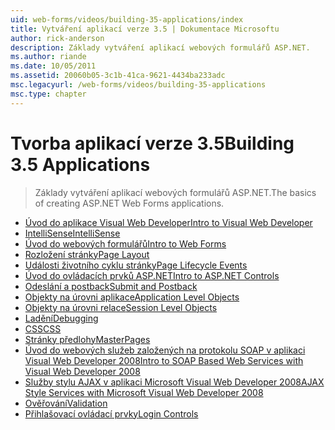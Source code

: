 ```yaml
---
uid: web-forms/videos/building-35-applications/index
title: Vytváření aplikací verze 3.5 | Dokumentace Microsoftu
author: rick-anderson
description: Základy vytváření aplikací webových formulářů ASP.NET.
ms.author: riande
ms.date: 10/05/2011
ms.assetid: 20060b05-3c1b-41ca-9621-4434ba233adc
msc.legacyurl: /web-forms/videos/building-35-applications
msc.type: chapter
---
```

<a name="building-35-applications"></a><span data-ttu-id="78dff-103">Tvorba aplikací verze 3.5</span><span class="sxs-lookup"><span data-stu-id="78dff-103">Building 3.5 Applications</span></span>
====================
> <span data-ttu-id="78dff-104">Základy vytváření aplikací webových formulářů ASP.NET.</span><span class="sxs-lookup"><span data-stu-id="78dff-104">The basics of creating ASP.NET Web Forms applications.</span></span>


- [<span data-ttu-id="78dff-105">Úvod do aplikace Visual Web Developer</span><span class="sxs-lookup"><span data-stu-id="78dff-105">Intro to Visual Web Developer</span></span>](intro-to-visual-web-developer.md)
- [<span data-ttu-id="78dff-106">IntelliSense</span><span class="sxs-lookup"><span data-stu-id="78dff-106">IntelliSense</span></span>](intellisense.md)
- [<span data-ttu-id="78dff-107">Úvod do webových formulářů</span><span class="sxs-lookup"><span data-stu-id="78dff-107">Intro to Web Forms</span></span>](intro-to-web-forms.md)
- [<span data-ttu-id="78dff-108">Rozložení stránky</span><span class="sxs-lookup"><span data-stu-id="78dff-108">Page Layout</span></span>](page-layout.md)
- [<span data-ttu-id="78dff-109">Události životního cyklu stránky</span><span class="sxs-lookup"><span data-stu-id="78dff-109">Page Lifecycle Events</span></span>](page-lifecycle-events.md)
- [<span data-ttu-id="78dff-110">Úvod do ovládacích prvků ASP.NET</span><span class="sxs-lookup"><span data-stu-id="78dff-110">Intro to ASP.NET Controls</span></span>](intro-to-aspnet-controls.md)
- [<span data-ttu-id="78dff-111">Odeslání a postback</span><span class="sxs-lookup"><span data-stu-id="78dff-111">Submit and Postback</span></span>](submit-and-postback.md)
- [<span data-ttu-id="78dff-112">Objekty na úrovni aplikace</span><span class="sxs-lookup"><span data-stu-id="78dff-112">Application Level Objects</span></span>](application-level-objects.md)
- [<span data-ttu-id="78dff-113">Objekty na úrovni relace</span><span class="sxs-lookup"><span data-stu-id="78dff-113">Session Level Objects</span></span>](session-level-objects.md)
- [<span data-ttu-id="78dff-114">Ladění</span><span class="sxs-lookup"><span data-stu-id="78dff-114">Debugging</span></span>](debugging.md)
- [<span data-ttu-id="78dff-115">CSS</span><span class="sxs-lookup"><span data-stu-id="78dff-115">CSS</span></span>](css.md)
- [<span data-ttu-id="78dff-116">Stránky předlohy</span><span class="sxs-lookup"><span data-stu-id="78dff-116">MasterPages</span></span>](masterpages.md)
- [<span data-ttu-id="78dff-117">Úvod do webových služeb založených na protokolu SOAP v aplikaci Visual Web Developer 2008</span><span class="sxs-lookup"><span data-stu-id="78dff-117">Intro to SOAP Based Web Services with Visual Web Developer 2008</span></span>](an-introduction-to-soap-based-web-services-with-visual-web-developer-2008.md)
- [<span data-ttu-id="78dff-118">Služby stylu AJAX v aplikaci Microsoft Visual Web Developer 2008</span><span class="sxs-lookup"><span data-stu-id="78dff-118">AJAX Style Services with Microsoft Visual Web Developer 2008</span></span>](ajax-style-services-with-microsoft-visual-web-developer-2008.md)
- [<span data-ttu-id="78dff-119">Ověřování</span><span class="sxs-lookup"><span data-stu-id="78dff-119">Validation</span></span>](validation.md)
- [<span data-ttu-id="78dff-120">Přihlašovací ovládací prvky</span><span class="sxs-lookup"><span data-stu-id="78dff-120">Login Controls</span></span>](login-controls.md)
